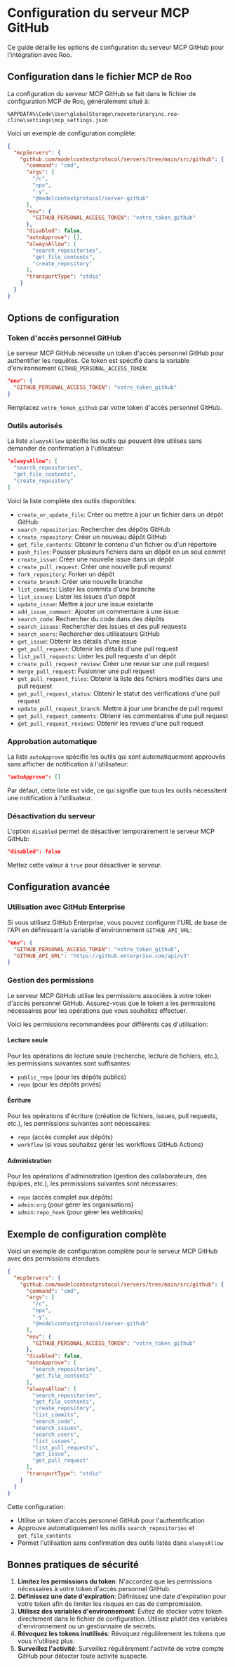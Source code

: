 # Configuration du serveur MCP GitHub

Ce guide détaille les options de configuration du serveur MCP GitHub pour l'intégration avec Roo.

## Configuration dans le fichier MCP de Roo

La configuration du serveur MCP GitHub se fait dans le fichier de configuration MCP de Roo, généralement situé à:

```
%APPDATA%\Code\User\globalStorage\rooveterinaryinc.roo-cline\settings\mcp_settings.json
```

Voici un exemple de configuration complète:

```json
{
  "mcpServers": {
    "github.com/modelcontextprotocol/servers/tree/main/src/github": {
      "command": "cmd",
      "args": [
        "/c",
        "npx",
        "-y",
        "@modelcontextprotocol/server-github"
      ],
      "env": {
        "GITHUB_PERSONAL_ACCESS_TOKEN": "votre_token_github"
      },
      "disabled": false,
      "autoApprove": [],
      "alwaysAllow": [
        "search_repositories",
        "get_file_contents",
        "create_repository"
      ],
      "transportType": "stdio"
    }
  }
}
```

## Options de configuration

### Token d'accès personnel GitHub

Le serveur MCP GitHub nécessite un token d'accès personnel GitHub pour authentifier les requêtes. Ce token est spécifié dans la variable d'environnement `GITHUB_PERSONAL_ACCESS_TOKEN`:

```json
"env": {
  "GITHUB_PERSONAL_ACCESS_TOKEN": "votre_token_github"
}
```

Remplacez `votre_token_github` par votre token d'accès personnel GitHub.

### Outils autorisés

La liste `alwaysAllow` spécifie les outils qui peuvent être utilisés sans demander de confirmation à l'utilisateur:

```json
"alwaysAllow": [
  "search_repositories",
  "get_file_contents",
  "create_repository"
]
```

Voici la liste complète des outils disponibles:

- `create_or_update_file`: Créer ou mettre à jour un fichier dans un dépôt GitHub
- `search_repositories`: Rechercher des dépôts GitHub
- `create_repository`: Créer un nouveau dépôt GitHub
- `get_file_contents`: Obtenir le contenu d'un fichier ou d'un répertoire
- `push_files`: Pousser plusieurs fichiers dans un dépôt en un seul commit
- `create_issue`: Créer une nouvelle issue dans un dépôt
- `create_pull_request`: Créer une nouvelle pull request
- `fork_repository`: Forker un dépôt
- `create_branch`: Créer une nouvelle branche
- `list_commits`: Lister les commits d'une branche
- `list_issues`: Lister les issues d'un dépôt
- `update_issue`: Mettre à jour une issue existante
- `add_issue_comment`: Ajouter un commentaire à une issue
- `search_code`: Rechercher du code dans des dépôts
- `search_issues`: Rechercher des issues et des pull requests
- `search_users`: Rechercher des utilisateurs GitHub
- `get_issue`: Obtenir les détails d'une issue
- `get_pull_request`: Obtenir les détails d'une pull request
- `list_pull_requests`: Lister les pull requests d'un dépôt
- `create_pull_request_review`: Créer une revue sur une pull request
- `merge_pull_request`: Fusionner une pull request
- `get_pull_request_files`: Obtenir la liste des fichiers modifiés dans une pull request
- `get_pull_request_status`: Obtenir le statut des vérifications d'une pull request
- `update_pull_request_branch`: Mettre à jour une branche de pull request
- `get_pull_request_comments`: Obtenir les commentaires d'une pull request
- `get_pull_request_reviews`: Obtenir les revues d'une pull request

### Approbation automatique

La liste `autoApprove` spécifie les outils qui sont automatiquement approuvés sans afficher de notification à l'utilisateur:

```json
"autoApprove": []
```

Par défaut, cette liste est vide, ce qui signifie que tous les outils nécessitent une notification à l'utilisateur.

### Désactivation du serveur

L'option `disabled` permet de désactiver temporairement le serveur MCP GitHub:

```json
"disabled": false
```

Mettez cette valeur à `true` pour désactiver le serveur.

## Configuration avancée

### Utilisation avec GitHub Enterprise

Si vous utilisez GitHub Enterprise, vous pouvez configurer l'URL de base de l'API en définissant la variable d'environnement `GITHUB_API_URL`:

```json
"env": {
  "GITHUB_PERSONAL_ACCESS_TOKEN": "votre_token_github",
  "GITHUB_API_URL": "https://github.enterprise.com/api/v3"
}
```

### Gestion des permissions

Le serveur MCP GitHub utilise les permissions associées à votre token d'accès personnel GitHub. Assurez-vous que le token a les permissions nécessaires pour les opérations que vous souhaitez effectuer.

Voici les permissions recommandées pour différents cas d'utilisation:

#### Lecture seule

Pour les opérations de lecture seule (recherche, lecture de fichiers, etc.), les permissions suivantes sont suffisantes:

- `public_repo` (pour les dépôts publics)
- `repo` (pour les dépôts privés)

#### Écriture

Pour les opérations d'écriture (création de fichiers, issues, pull requests, etc.), les permissions suivantes sont nécessaires:

- `repo` (accès complet aux dépôts)
- `workflow` (si vous souhaitez gérer les workflows GitHub Actions)

#### Administration

Pour les opérations d'administration (gestion des collaborateurs, des équipes, etc.), les permissions suivantes sont nécessaires:

- `repo` (accès complet aux dépôts)
- `admin:org` (pour gérer les organisations)
- `admin:repo_hook` (pour gérer les webhooks)

## Exemple de configuration complète

Voici un exemple de configuration complète pour le serveur MCP GitHub avec des permissions étendues:

```json
{
  "mcpServers": {
    "github.com/modelcontextprotocol/servers/tree/main/src/github": {
      "command": "cmd",
      "args": [
        "/c",
        "npx",
        "-y",
        "@modelcontextprotocol/server-github"
      ],
      "env": {
        "GITHUB_PERSONAL_ACCESS_TOKEN": "votre_token_github"
      },
      "disabled": false,
      "autoApprove": [
        "search_repositories",
        "get_file_contents"
      ],
      "alwaysAllow": [
        "search_repositories",
        "get_file_contents",
        "create_repository",
        "list_commits",
        "search_code",
        "search_issues",
        "search_users",
        "list_issues",
        "list_pull_requests",
        "get_issue",
        "get_pull_request"
      ],
      "transportType": "stdio"
    }
  }
}
```

Cette configuration:
- Utilise un token d'accès personnel GitHub pour l'authentification
- Approuve automatiquement les outils `search_repositories` et `get_file_contents`
- Permet l'utilisation sans confirmation des outils listés dans `alwaysAllow`

## Bonnes pratiques de sécurité

1. **Limitez les permissions du token**: N'accordez que les permissions nécessaires à votre token d'accès personnel GitHub.
2. **Définissez une date d'expiration**: Définissez une date d'expiration pour votre token afin de limiter les risques en cas de compromission.
3. **Utilisez des variables d'environnement**: Évitez de stocker votre token directement dans le fichier de configuration. Utilisez plutôt des variables d'environnement ou un gestionnaire de secrets.
4. **Révoquez les tokens inutilisés**: Révoquez régulièrement les tokens que vous n'utilisez plus.
5. **Surveillez l'activité**: Surveillez régulièrement l'activité de votre compte GitHub pour détecter toute activité suspecte.